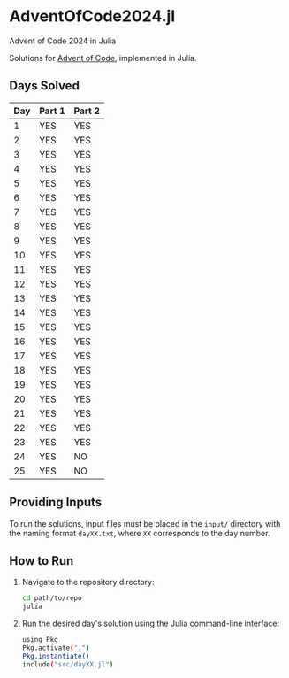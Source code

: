 # AdventOfCode2024.jl
Advent of Code 2024 in Julia

Solutions for [Advent of Code](https://adventofcode.com), implemented in Julia.

## Days Solved

| Day | Part 1 | Part 2 |
|-----|--------|--------|
| 1   | YES    | YES    |
| 2   | YES    | YES    |
| 3   | YES    | YES    |
| 4   | YES    | YES    |
| 5   | YES    | YES    |
| 6   | YES    | YES    |
| 7   | YES    | YES    |
| 8   | YES    | YES    |
| 9   | YES    | YES    |
| 10  | YES    | YES    |
| 11  | YES    | YES    |
| 12  | YES    | YES    |
| 13  | YES    | YES    |
| 14  | YES    | YES    |
| 15  | YES    | YES    |
| 16  | YES    | YES    |
| 17  | YES    | YES    |
| 18  | YES    | YES    |
| 19  | YES    | YES    |
| 20  | YES    | YES    |
| 21  | YES    | YES    |
| 22  | YES    | YES    |
| 23  | YES    | YES    |
| 24  | YES    | NO     |
| 25  | YES    | NO     |

## Providing Inputs

To run the solutions, input files must be placed in the `input/` directory with the naming format `dayXX.txt`, where `XX` corresponds to the day number.

## How to Run

1. Navigate to the repository directory:

   ```bash
   cd path/to/repo
   julia
   ```

2. Run the desired day's solution using the Julia command-line interface:

   ```bash
   using Pkg
   Pkg.activate(".")
   Pkg.instantiate()
   include("src/dayXX.jl")
   ```

